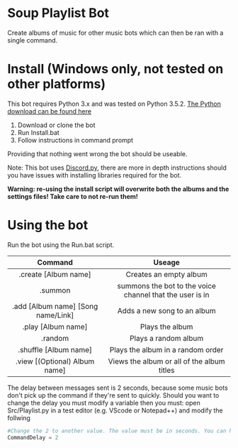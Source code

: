 # Soup Playlist Bot
Create albums of music for other music bots which can then be ran with a single command.
# Install (Windows only, not tested on other platforms)
This bot requires Python 3.x and was tested on Python 3.5.2. [The Python download can be found here](https://www.python.org/downloads/)
1) Download or clone the bot
2) Run Install.bat
3) Follow instructions in command prompt

Providing that nothing went wrong the bot should be useable.

Note: This bot uses [Discord.py](https://github.com/Rapptz/discord.py), there are more in depth instructions should you have issues with installing libraries required for the bot.

**Warning: re-using the install script will overwrite both the albums and the settings files! Take care to not re-run them!**

# Using the bot
Run the bot using the Run.bat script. 

| Command          | Useage           |
| :-------------:  |:-------------:   |
|.create [Album name] | Creates an empty album |
| .summon        | summons the bot to the voice channel that the user is in |
| .add [Album name] [Song name/Link] |Adds a new song to an album |
|.play [Album name] |Plays the album |
|.random|Plays a random album|
|.shuffle [Album name]|Plays the album in a random order|
|.view [(Optional) Album name]| Views the album or all of the album titles|

The delay between messages sent is 2 seconds, because some music bots don't pick up the command if they're sent to quickly. Should you want to change the delay you must modify a variable then you must: open Src/Playlist.py in a test editor (e.g. VScode or Notepad++) and modify the follwing
```python
#Change the 2 to another value. The value must be in seconds. You can have decimal values (e.g. 1.5 for one and a half seconds).
CommandDelay = 2
```
